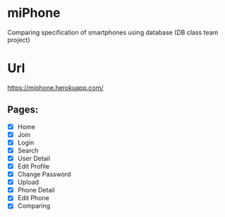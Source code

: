 # miPhone

Comparing specification of smartphones using database (DB class team project)

# Url

https://miphone.herokuapp.com/

## Pages:

- [x] Home
- [x] Join
- [x] Login
- [x] Search
- [x] User Detail
- [x] Edit Profile
- [x] Change Password
- [x] Upload
- [x] Phone Detail
- [x] Edit Phone
- [x] Comparing
